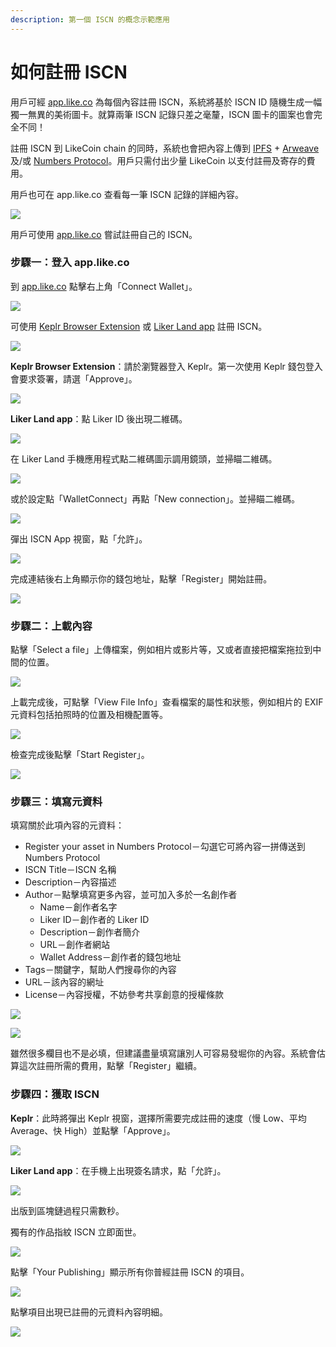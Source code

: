 ```yaml
---
description: 第一個 ISCN 的概念示範應用
---
```


# 如何註冊 ISCN

用戶可經 [app.like.co](https://app.like.co/) 為每個內容註冊 ISCN，系統將基於 ISCN ID 隨機生成一幅獨一無異的美術圖卡。就算兩筆 ISCN 記錄只差之毫釐，ISCN 圖卡的圖案也會完全不同！

註冊 ISCN 到 LikeCoin chain 的同時，系統也會把內容上傳到 [IPFS](https://ipfs.io/) + [Arweave](https://www.arweave.org/) 及/或 [Numbers Protocol](https://www.numbersprotocol.io/)。用戶只需付出少量 LikeCoin 以支付註冊及寄存的費用。

用戶也可在 app.like.co 查看每一筆 ISCN 記錄的詳細內容。

![](../../.gitbook/assets/app.like.co.png)

用戶可使用 [app.like.co](https://app.like.co/) 嘗試註冊自己的 ISCN。

### 步驟一：登入 app.like.co

到 [app.like.co](https://app.like.co/) 點擊右上角「Connect Wallet」。

![](<../../.gitbook/assets/ISCN 1.png>)

可使用 [Keplr Browser Extension](../wallet/keplr/) 或 [Liker Land app](../../user-guide/liker-land/download.md) 註冊 ISCN。

![](<../../.gitbook/assets/ISCN 1 Login 1.png>)

**Keplr Browser Extension**：請於瀏覽器登入 Keplr。第一次使用 Keplr 錢包登入會要求簽署，請選「Approve」。

![](<../../.gitbook/assets/ISCN 1 Login 2.png>)

**Liker Land app**：點 Liker ID 後出現二維碼。

![](<../../.gitbook/assets/ISCN 1 Login 3.png>)

在 Liker Land 手機應用程式點二維碼圖示調用鏡頭，並掃瞄二維碼。

![](<../../.gitbook/assets/depub.SPACE wc 4.png>)

或於設定點「WalletConnect」再點「New connection」。並掃瞄二維碼。

![](<../../.gitbook/assets/depub.space wc 5.png>)

彈出 ISCN App 視窗，點「允許」。

![](<../../.gitbook/assets/ISCN 1 Login 4 (1).png>)

完成連結後右上角顯示你的錢包地址，點擊「Register」開始註冊。

![](<../../.gitbook/assets/ISCN 2.png>)

### 步驟二：上載內容

點擊「Select a file」上傳檔案，例如相片或影片等，又或者直接把檔案拖拉到中間的位置。

![](<../../.gitbook/assets/ISCN 3.png>)

上載完成後，可點擊「View File Info」查看檔案的屬性和狀態，例如相片的 EXIF 元資料包括拍照時的位置及相機配置等。

![](<../../.gitbook/assets/ISCN 4.png>)

檢查完成後點擊「Start Register」。

![](<../../.gitbook/assets/ISCN 5.png>)

### 步驟三：填寫元資料

填寫關於此項內容的元資料：

* Register your asset in Numbers Protocol－勾選它可將內容一拼傳送到 Numbers Protocol
* ISCN Title－ISCN 名稱
* Description－內容描述
* Author－點擊填寫更多內容，並可加入多於一名創作者
  * Name－創作者名字
  * Liker ID－創作者的 Liker ID
  * Description－創作者簡介
  * URL－創作者網站
  * Wallet Address－創作者的錢包地址
* Tags－關鍵字，幫助人們搜尋你的內容
* URL－該內容的網址
* License－內容授權，不妨參考共享創意的授權條款

![](<../../.gitbook/assets/ISCN 6.png>)

![](<../../.gitbook/assets/ISCN 7.png>)

雖然很多欄目也不是必填，但建議盡量填寫讓別人可容易發堀你的內容。系統會估算這次註冊所需的費用，點擊「Register」繼續。

### 步驟四：獲取 ISCN

**Keplr**：此時將彈出 Keplr 視窗，選擇所需要完成註冊的速度（慢 Low、平均 Average、快 High）並點擊「Approve」。

![](<../../.gitbook/assets/ISCN 8.png>)

**Liker Land app**：在手機上出現簽名請求，點「允許」。

![](<../../.gitbook/assets/ISCN 8 wc.png>)

出版到區塊鏈過程只需數秒。

獨有的作品指紋 ISCN 立即面世。

![](<../../.gitbook/assets/ISCN 9.png>)

點擊「Your Publishing」顯示所有你普經註冊 ISCN 的項目。

![](<../../.gitbook/assets/ISCN 10.png>)

點擊項目出現已註冊的元資料內容明細。

![](<../../.gitbook/assets/ISCN 11.png>)
